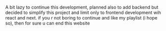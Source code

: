 A bit lazy to continue this development, planned also to add backend but decided to simplify this project and limit only to frontend development wih react and next. if you r not boring to continue and like my playlist (i hope so), then for sure u can end this website
